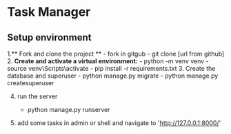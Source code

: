 # Task Manager

## Setup environment

1.** Fork and clone the project **
    - fork in gitgub
    - git clone [url from github]
2. **Create and activate a virtual environment:**
    - python -m venv venv
    - source venv\Scripts\activate
    - pip install -r requirements.txt
3. Create the database and superuser
    - python manage.py migrate
    - python manage.py createsuperuser

4. run the server
    - python manage.py runserver

5. add some tasks in admin or shell and navigate to 'http://127.0.0.1:8000/'

